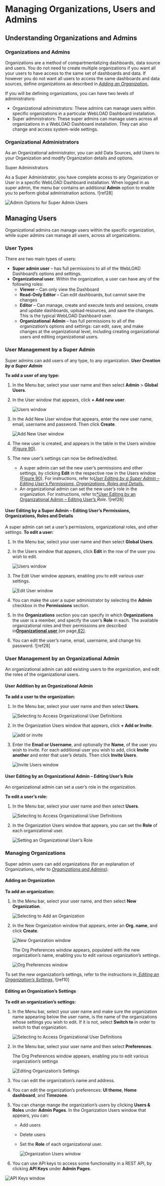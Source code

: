 # Managing Organizations, Users and Admins

## Understanding Organizations and Admins

### Organizations and Admins

Organizations are a method of compartmentalizing dashboards, data source and users. You do not need to create multiple organizations if you want all your users to have access to the same set of dashboards and data. If however you do not want all users to access the same dashboards and data sources, define organizations as described in [*Adding an Organization*.](#_page93_x109.00_y356.04)  

If you will be defining organizations, you can have two levels of administrators: 

- Organizational administrators: These admins can manage users within specific organizations in a particular WebLOAD Dashboard installation. 
- Super administrators: These super admins can manage users across all organizations in a WebLOAD Dashboard installation. They can also change and access system-wide settings. 

### Organizational Administrators

As an Organizational administrator, you can add Data Sources, add Users to your Organization and modify Organization details and options. 

Super Administrators

As a Super Administrator, you have complete access to any Organization or User in a specific WebLOAD Dashboard installation. When logged in as super admin, the menu bar contains an additional **Admin** option to enable you to perform global administration actions. ![ref28]

![Admin Options for Super Admin Users](../images/admin_options_super_admin.png)



## Managing Users 

Organizational admins can manage users within the specific organization, while super admins can manage all users, across all organizations. 

### User Types

There are two main types of users: 

- **Super admin user** – has full permissions to all of the WebLOAD Dashboard’s options and settings. 
- **Organizational user**. Within the organization, a user can have any of the following roles: 
  - **Viewer** – Can only view the Dashboard 
  - **Read-Only Editor** – Can edit dashboards, but cannot save the changes 
  - **Editor** – Can manage, create and execute tests and sessions, create and update dashboards, upload resources, and save the changes. This is the typical WebLOAD Dashboard user. 
  - **Organizational** **Admin** – has full permissions to all of the organization’s options and settings: can edit, save, and make changes at the organizational level, including creating organizational users and editing organizational users. 

### User Management by a Super Admin

Super admins can add users of any type, to any organization. ***User Creation by a Super Admin*** 

**To add a user of any type:** 

1. In the Menu bar, select your user name and then select **Admin** > **Global Users**.  

1. In the User window that appears, click **+ Add new user**. 

   ![Users window](../images/users_window.png)

1. In the Add New User window that appears, enter the new user  name, email, username and password. Then click **Create**. 

   ![Add New User window](../images/add_new_user.png)

1. The new user is created, and appears in the table in the Users window [(Figure 90)](#_page88_x54.00_y207.04). 

1. The new user’s settings can now be defined/edited. 

   - A super admin can set the new user’s permissions and other settings, by clicking **Edit** in the respective row in the Users window [(Figure 90)](#_page88_x54.00_y207.04). For instructions, refer to[*User Editing by a Super Admin – Editing User’s Permissions, Organizations, Roles and Details*.](#_page89_x109.00_y78.04) 
   - An organizational admin can set the new user’s role in the organization. For instructions, refer to[*User Editing by an Organizational Admin – Editing User’s ](#_page92_x109.00_y290.04)*Role*. ![ref28]


#### User Editing by a Super Admin – Editing User’s Permissions, Organizations, Roles and Details

A super admin can set a user’s permissions, organizational roles, and other settings. **To edit a user:** 

1. In the Menu bar, select your user name and then select **Global Users**.  

1. In the Users window that appears, click **Edit** in the row of the user you wish to edit. 

   ![Users window](../images/superadmin_user_list.png)

1. The Edit User window appears, enabling you to edit various user settings. 

   ![Edit User window](../images/superadmin_edit_user.png)

1. You can make the user a super administrator by selecting the **Admin** checkbox in the **Permissions** section. 

1. In the **Organizations** section you can specify in which **Organizations** the user is a member, and specify the user’s **Role** in each. The available organizational roles and their permissions are described in[**Organizational user** ](#_page87_x131.00_y398.04)(on page[ 82)](#_page87_x131.00_y398.04). 

1. You can edit the user’s name, email, username, and change his password.  ![ref28]

### User Management by an Organizational Admin

An organizational admin can add existing users to the organization, and edit the roles of the organizational users. 

#### User Addition by an Organizational Admin  

**To add a user to the organization:** 

1. In the Menu bar, select your user name and then select **Users**.  

   ![Selecting to Access Organizational User Definitions](../images/org_user_def.png)

2. In the Organization Users window that appears, click **+ Add or Invite**. 

   ![add or invite](../images/org_add_invite.png)

3. Enter the **Email or Username**, and optionally the **Name**, of the user you wish to invite. For each additional user you wish to add, click **Invite another** and enter that user’s details. Then click **Invite Users**. 

   ![Invite Users window](../images/org_invite_users.png)

#### User Editing by an Organizational Admin – Editing User’s Role

An organizational admin can set a user’s role in the organization. 

**To edit a user’s role:** 

1. In the Menu bar, select your user name and then select **Users**.  

   ![Selecting to Access Organizational User Definitions](../images/org_user_def.png)

2. In the Organization Users window that appears, you can set the **Role** of each organizational user. 

   ![Setting an Organizational User’s Role](../images/setting_org_user_role.png)

### Managing Organizations

Super admin users can add organizations (for an explanation of Organizations, refer to [*Organizations and Admins*)](#_page86_x109.00_y265.04).  

#### Adding an Organization

**To add an organization:** 

1. In the Menu bar, select your user name, and then select **New Organization**.  

   ![Selecting to Add an Organization](../images/org_user_def.png)

2. In the New Organization window that appears, enter an **Org. name**, and click **Create**.

   ![New Organization window](../images/new_org.png)

   The Org Preferences window appears, populated with the new organization’s name, enabling you to edit various organization’s settings.

   ![Org Preferences window ](../images/org_prefer.png)

To set the new organization’s settings, refer to the instructions in[` `*Editing an Organization’s Settings*.](#_page96_x109.00_y78.04) ![ref10]

#### Editing an Organization’s Settings

**To edit an organization’s settings:** 

1. In the Menu bar, select your user name and make sure the organization name appearing below the user name, is the name of the organizations whose settings you wish to edit. If it is not, select **Switch to** in order to switch to that organization. 

   ![Selecting to Access Organizational User Definitions](../images/org_user_def.png)

   

2. In the Menu bar, select your user name and then select **Preferences**.  

   The Org Preferences window appears, enabling you to edit various organization’s settings 

   ![Editing Organization’s Settings](../images/setting_org_user_role.png)

3. You can edit the organization’s name and address. 

4. You can edit the organization’s preferences: **UI theme**, **Home dashboard**, and **Timezone**.  

5. You can change mange the organization’s users by clicking **Users & Roles** under **Admin Pages**. In the Organization Users window that appears, you can: 

   - Add users 

   - Delete users 

   - Set the **Role** of each organizational user.         

     ![Organization Users window](../images/org_users_window.png)

6. You can use API keys to access some functionality in a REST API, by clicking **API Keys** under **Admin Pages**. 

![API Keys window](../images/api_keys.png)



